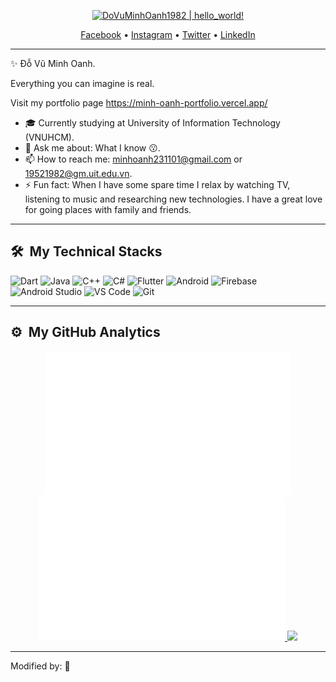 <p align="center">
  <a href="https://github.com/DoVuMinhOanh1982"><img src="https://readme-typing-svg.herokuapp.com?font=SF+Mono&size=50&duration=2311&pause=500&color=5F9EA0&center=true&vCenter=true&width=700&height=100&lines=%F0%9F%91%8B+Hello+World+!+;My+name's+Minh+Oanh+🐷" alt="DoVuMinhOanh1982 | hello_world!" /></a>
</p>
<p align="center">
  <a href="https://www.facebook.com/dovuminhoanh1982/">Facebook</a> •
  <a href="https://www.instagram.com/dovuminhoanh.1982">Instagram</a> •
  <a href="https://twitter.com/DoVuMinhOanh">Twitter</a> •
  <a href="https://www.linkedin.com/in/thi-minh-oanh-do-513b5119a/">LinkedIn</a>
</p>


---
✨ Đỗ Vũ Minh Oanh. 

Everything you can imagine is real.

Visit my portfolio page https://minh-oanh-portfolio.vercel.app/

- 🎓 Currently studying at University of Information Technology (VNUHCM).   
- 💬 Ask me about: What I know 😗.
- 📫 How to reach me: [minhoanh231101@gmail.com](mailto:minhoanh231101@gmail.com) or [19521982@gm.uit.edu.vn](mailto:19521982@gm.uit.edu.vn).
- ⚡ Fun fact: When I have some spare time I relax by watching TV, listening to music and researching new technologies. I have a great love for going places with family and friends.

---
## 🛠 &nbsp;My Technical Stacks
![Dart](https://img.shields.io/badge/dart-%230175C2.svg?style=for-the-badge&logo=dart&logoColor=white)
![Java](https://img.shields.io/badge/java-%23ED8B00.svg?style=for-the-badge&logo=java&logoColor=white)
![C++](https://img.shields.io/badge/-C++-007ACC?style=for-the-badge&logo=cplusplus&logoColor=white)
![C#](https://img.shields.io/badge/C%23-239120?style=for-the-badge&logo=c-sharp&logoColor=white)
![Flutter](https://img.shields.io/badge/Flutter-%2302569B.svg?style=for-the-badge&logo=Flutter&logoColor=white)
![Android](https://img.shields.io/badge/Android-3DDC84?style=for-the-badge&logo=android&logoColor=white)
![Firebase](https://img.shields.io/badge/-Firebase-FFCA28?style=for-the-badge&logo=firebase&logoColor=ffffff)
![Android Studio](https://img.shields.io/badge/Android%20Studio-3DDC84.svg?style=for-the-badge&logo=android-studio&logoColor=white)
![VS Code](https://img.shields.io/badge/-VS%20Code-007ACC?style=for-the-badge&logo=visual-studio-code&logoColor=ffffff)
![Git](https://img.shields.io/badge/git-%23F05033.svg?style=for-the-badge&logo=git&logoColor=white)

---
## ⚙️ &nbsp;My GitHub Analytics

<div align="center">
  <a href="https://github.com/dovuminhoanh1982">
    <img height="230em" src="https://github.com/dovuminhoanh1982/github-stats-transparent/blob/output/generated/overview.svg" />
    <img height="230em" src="https://github.com/dovuminhoanh1982/github-stats-transparent/blob/output/generated/languages.svg" />
    <img height="370em" src="https://activity-graph.herokuapp.com/graph?username=dovuminhoanh1982&theme=react" />
  </a>
</div>

---
Modified by: 🐷
